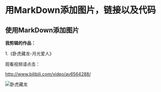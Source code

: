 # 用MarkDown添加图片，链接以及代码 

## 使用MarkDown添加图片 

**我剪辑的作品：** 

1.《卧虎藏龙-月光爱人》 

观看视频请点击： 

<http://www.bilibili.com/video/av6564288/> 



![卧虎藏龙](https://timgsa.baidu.com/timg?image&quality=80&size=b10000_10000&sec=1494244085&di=901a385ebb466e9ec9e7a54205dae483&src=http://img.9ku.com/geshoutuji/singertuji/9/954/954_7.jpg) 








